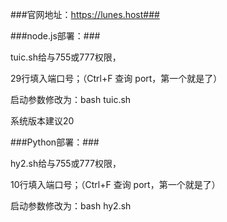 ###官网地址：https://lunes.host###


###node.js部署：###

tuic.sh给与755或777权限，

29行填入端口号；（Ctrl+F 查询 port，第一个就是了）

启动参数修改为：bash tuic.sh

系统版本建议20


###Python部署：###

hy2.sh给与755或777权限，

10行填入端口号；（Ctrl+F 查询 port，第一个就是了）

启动参数修改为：bash hy2.sh
